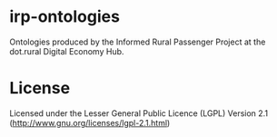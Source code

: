 irp-ontologies
==============

Ontologies produced by the Informed Rural Passenger Project at the dot.rural Digital Economy Hub.


License
==============

Licensed under the Lesser General Public Licence (LGPL) Version 2.1 (http://www.gnu.org/licenses/lgpl-2.1.html)